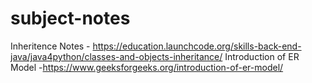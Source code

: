 # subject-notes

Inheritence Notes - https://education.launchcode.org/skills-back-end-java/java4python/classes-and-objects-inheritance/
Introduction of ER Model -https://www.geeksforgeeks.org/introduction-of-er-model/

